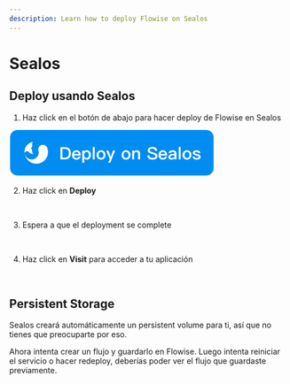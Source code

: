 ```yaml
---
description: Learn how to deploy Flowise on Sealos
---
```


# Sealos

## Deploy usando Sealos

1. Haz click en el botón de abajo para hacer deploy de Flowise en Sealos

[![Deploy on Sealos](https://raw.githubusercontent.com/labring-actions/templates/main/Deploy-on-Sealos.svg)](https://cloud.sealos.io/?openapp=system-template%3FtemplateName%3Dflowise)

2. Haz click en **Deploy**

<figure><img src="../../.gitbook/assets/sealos/1.png" alt=""><figcaption></figcaption></figure>

3. Espera a que el deployment se complete

<figure><img src="../../.gitbook/assets/sealos/2.png" alt=""><figcaption></figcaption></figure>

4. Haz click en **Visit** para acceder a tu aplicación

<figure><img src="../../.gitbook/assets/sealos/3.png" alt=""><figcaption></figcaption></figure>

## Persistent Storage

Sealos creará automáticamente un persistent volume para ti, así que no tienes que preocuparte por eso.

Ahora intenta crear un flujo y guardarlo en Flowise. Luego intenta reiniciar el servicio o hacer redeploy, deberías poder ver el flujo que guardaste previamente.
